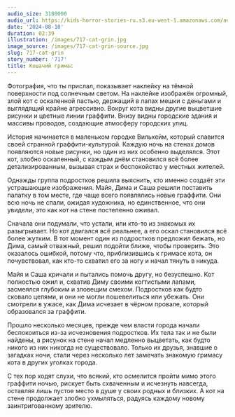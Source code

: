 ```yaml
---
audio_size: 3180000
audio_url: https://kids-horror-stories-ru.s3.eu-west-1.amazonaws.com/audio/717-cat-grin.mp3
date: '2024-08-10'
duration: 02:39
illustration: /images/717-cat-grin.jpg
image_source: /images/717-cat-grin-source.jpg
slug: 717-cat-grin
story_number: '717'
title: Кошачий гримас
---
```


Фотография, что ты прислал, показывает наклейку на тёмной поверхности под солнечным светом. На наклейке изображён огромный, злой кот с оскаленной пастью, держащий в лапах мешки с деньгами и выглядящий крайне агрессивно. Вокруг кота видны другие выцветшие рисунки и цветные линии граффити. Внизу видны городские здания и массивы проводов, создающие атмосферу городских улиц.

История начинается в маленьком городке Вильхейм, который славится своей странной граффити-культурой. Каждую ночь на стенах домов появляются новые рисунки, но один из них особенно выделялся. Этот кот, злобно оскаленный, с каждым днём становился всё более детализированным, вызывая страх и беспокойство у местных жителей.

Однажды группа подростков решила выяснить, кто именно создаёт эти устрашающие изображения. Майя, Дима и Саша решили поставить палатку в том месте, где чаще всего появлялись новые граффити. Они всю ночь не спали, ожидая художника, но единственное, что они увидели, это как кот на стене постепенно оживал.

Сначала они подумали, что устали, или кто-то из знакомых их разыгрывает. Но кот двигался всё реальнее, а его оскал становился всё более жутким. В тот момент один из подростков предложил бежать, но Дима, самый отважный, решил подойти ближе, чтобы проверить. Это оказалось ошибкой, потому что, приблизившись к гримасе кота, он почувствовал, как кто-то схватил его за ногу и начал тянуть в никуда.

Майя и Саша кричали и пытались помочь другу, но безуспешно. Кот полностью ожил и, схватив Диму своими когтистыми лапами, засмеялся глубоким и зловещим смехом. Подростков как будто сковало цепями, и они не могли пошевелиться или убежать. Они смотрели в ужасе, как Дима исчезает в чёрном провале, который образовался за граффити.

Прошло несколько месяцев, прежде чем власти города начали беспокоиться из-за исчезновения подростков. Их тела так и не были найдены, а рисунок на стене начал медленно выцветать, как будто никого из них никогда не существовало. Только их друзья, знавшие о загадках ночи, стали через несколько лет замечать знакомую гримасу кота в других уголках города.

С тех пор ходят слухи, что всякий, кто осмелится пройти мимо этого граффити ночью, рискует быть схваченным и исчезнуть навсегда, оставляя лишь пустое место в душе у своих родных и близких. А кот на стене продолжает злобно ухмыляться, радуясь каждому новому заинтригованному зрителю.